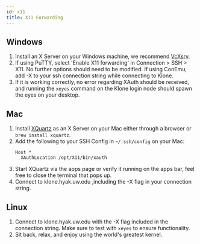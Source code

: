 ```yaml
---
id: x11
title: X11 Forwarding
---
```


Windows
-------
1. Install an X Server on your Windows machine, we recommend [VcXsrv](https://sourceforge.net/projects/vcxsrv/).
2. If using PuTTY, select 'Enable X11 forwarding' in Connection > SSH > X11. No further options should need to be modified. If using ConEmu, add -X to your ssh connection string while connecting to Klone.
3. If it is working correctly, no error regarding XAuth should be received, and running the `xeyes` command on the Klone login node should spawn the eyes on your desktop.

Mac
---
1. Install [XQuartz](https://www.xquartz.org/) as an X Server on your Mac either through a browser or `brew install xquartz`.
2. Add the following to your SSH Config in `~/.ssh/config` on your Mac:
   ```
   Host *
	 XAuthLocation /opt/X11/bin/xauth
   ```
3. Start XQuartz via the apps page or verify it running on the apps bar, feel free to close the terminal that pops up.
4. Connect to klone.hyak.uw.edu ,including the -X flag in your connection string.

Linux
-----
1. Connect to klone.hyak.uw.edu with the -X flag included in the connection string. Make sure to test with `xeyes` to ensure functionality.
2. Sit back, relax, and enjoy using the world's greatest kernel.
